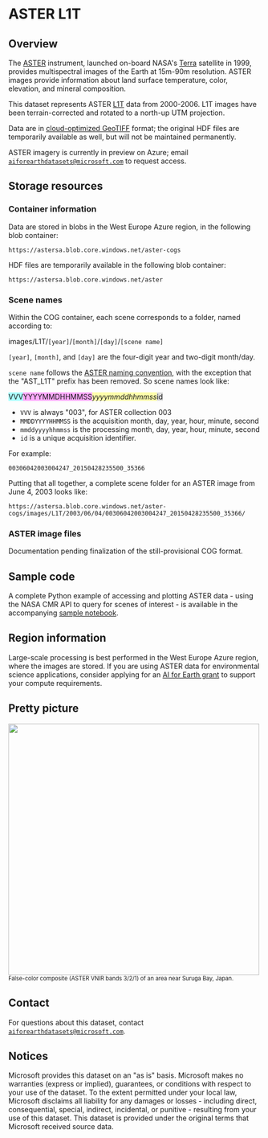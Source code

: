 # ASTER L1T

## Overview

The [ASTER](https://terra.nasa.gov/about/terra-instruments/aster) instrument, launched on-board NASA's [Terra](https://terra.nasa.gov/) satellite in 1999, provides multispectral images of the Earth at 15m-90m resolution.  ASTER images provide information about land surface temperature, color, elevation, and mineral composition.

This dataset represents ASTER [L1T](https://lpdaac.usgs.gov/products/ast_l1tv003/) data from 2000-2006.  L1T images have been terrain-corrected and rotated to a north-up UTM projection.

Data are in [cloud-optimized GeoTIFF](https://www.cogeo.org/) format; the original HDF files are temporarily available as well, but will not be maintained permanently.

ASTER imagery is currently in preview on Azure; email [`aiforearthdatasets@microsoft.com`](mailto:aiforearthdatasets@microsoft.com?subject=aster%20question) to request access.


## Storage resources

### Container information

Data are stored in blobs in the West Europe Azure region, in the following blob container:

`https://astersa.blob.core.windows.net/aster-cogs`

HDF files are temporarily available in the following blob container:

`https://astersa.blob.core.windows.net/aster`


### Scene names

Within the COG container, each scene corresponds to a folder, named according to:

images/L1T/`[year]`/`[month]`/`[day]`/`[scene name]`

`[year]`, `[month]`, and `[day]` are the four-digit year and two-digit month/day.

`scene name` follows the [ASTER naming convention](https://lpdaac.usgs.gov/data/get-started-data/collection-overview/missions/aster-overview/#aster-naming-conventions), with the exception that the "AST_L1T" prefix has been removed.  So scene names look like:

<span style="background-color:#aaffff;">VVV</span><span style="background-color:#ffaaff;">YYYYMMDHHMMSS</span>_<span style="background-color:#ffffaa;">yyyymmddhhmmss</span>_<span style="background-color:#dddddd;">id</span>

* `VVV` is always "003", for ASTER collection 003
* `MMDDYYYYHHMMSS` is the acquisition month, day, year, hour, minute, second	
* `mmddyyyyhhmmss` is the processing month, day, year, hour, minute, second
* `id` is a unique acquisition identifier.

For example:

`00306042003004247_20150428235500_35366`

Putting that all together, a complete scene folder for an ASTER image from June 4, 2003 looks like:

`https://astersa.blob.core.windows.net/aster-cogs/images/L1T/2003/06/04/00306042003004247_20150428235500_35366/`


### ASTER image files

Documentation pending finalization of the still-provisional COG format.


## Sample code

A complete Python example of accessing and plotting ASTER data - using the NASA CMR API to query for scenes of interest - is available in the accompanying [sample notebook](aster.ipynb).


## Region information

Large-scale processing is best performed in the West Europe Azure region, where the images are stored.  If you are using ASTER data for environmental science applications, consider applying for an [AI for Earth grant](http://aka.ms/ai4egrants) to support your compute requirements.


## Pretty picture

<img src="https://ai4edatasetspublicassets.blob.core.windows.net/assets/aod_images/aster_800w.png" width=500px;><br/><span style='font-size:80%'>False-color composite (ASTER VNIR bands 3/2/1) of an area near Suruga Bay, Japan.</span>


## Contact

For questions about this dataset, contact [`aiforearthdatasets@microsoft.com`](mailto:aiforearthdatasets@microsoft.com?subject=aster%20question).


## Notices

Microsoft provides this dataset on an "as is" basis.  Microsoft makes no warranties (express or implied), guarantees, or conditions with respect to your use of the dataset.  To the extent permitted under your local law, Microsoft disclaims all liability for any damages or losses - including direct, consequential, special, indirect, incidental, or punitive - resulting from your use of this dataset.  This dataset is provided under the original terms that Microsoft received source data.

